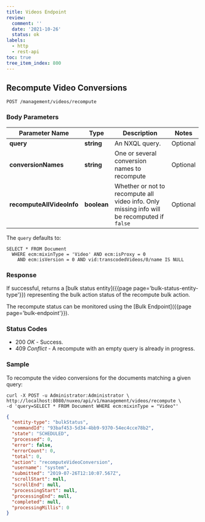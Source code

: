 ```yaml
---
title: Videos Endpoint
review:
  comment: ''
  date: '2021-10-26'
  status: ok
labels:
  - http
  - rest-api
toc: true
tree_item_index: 800
---
```


## Recompute Video Conversions

```
POST /management/videos/recompute
```

### Body Parameters

| Parameter Name            | Type        | Description                                                                                 | Notes    |
| ------------------------- | ----------- | ------------------------------------------------------------------------------------------- | -------- |
| **query**                 | **string**  | An NXQL query.                                                                              | Optional |
| **conversionNames**       | **string**  | One or several conversion names to recompute                                                | Optional |
| **recomputeAllVideoInfo** | **boolean** | Whether or not to recompute all video info. Only missing info will be recomputed if `false` | Optional |

The `query` defaults to:

```
SELECT * FROM Document
  WHERE ecm:mixinType = 'Video' AND ecm:isProxy = 0
    AND ecm:isVersion = 0 AND vid:transcodedVideos/0/name IS NULL
```

### Response

If successful, returns a [bulk status entity]({{page page='bulk-status-entity-type'}}) representing the bulk action status of the recompute bulk action.

The recompute status can be monitored using the [Bulk Endpoint]({{page page='bulk-endpoint'}}).

### Status Codes

- 200 _OK_ - Success.
- 409 *Conflict* - A recompute with an empty query is already in progress.

### Sample

To recompute the video conversions for the documents matching a given query:

```curl
curl -X POST -u Administrator:Administrator \
http://localhost:8080/nuxeo/api/v1/management/videos/recompute \
-d 'query=SELECT * FROM Document WHERE ecm:mixinType = "Video"'
```

```json
{
  "entity-type": "bulkStatus",
  "commandId": "93baf453-5d34-4bb9-9370-54ec4cce78b2",
  "state": "SCHEDULED",
  "processed": 0,
  "error": false,
  "errorCount": 0,
  "total": 0,
  "action": "recomputeVideoConversion",
  "username": "system",
  "submitted": "2019-07-26T12:10:07.567Z",
  "scrollStart": null,
  "scrollEnd": null,
  "processingStart": null,
  "processingEnd": null,
  "completed": null,
  "processingMillis": 0
}
```
